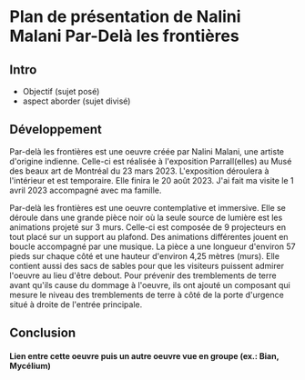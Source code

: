 # Plan de présentation de Nalini Malani Par-Delà les frontières

## Intro

- Objectif (sujet posé)
- aspect aborder (sujet divisé)

## Développement

Par-delà les frontières est une oeuvre créée par Nalini Malani, une artiste d'origine indienne. Celle-ci est réalisée à l'exposition Parrall(elles) au Musé des beaux art de Montréal du 23 mars 2023. L'exposition déroulera à l'intérieur et est temporaire. Elle finira le 20 août 2023. J'ai fait ma visite le 1 avril 2023 accompagné avec ma famille.

Par-delà les frontières est une oeuvre contemplative et immersive. Elle se déroule dans une grande pièce noir où la seule source de lumière est les animations projeté sur 3 murs. Celle-ci est composée de 9 projecteurs en tout placé sur un support au plafond. Des animations différentes jouent en boucle accompagné par une musique. La pièce a une longueur d'environ 57 pieds sur chaque côté et une hauteur d'environ 4,25 mètres (murs). Elle contient aussi des sacs de sables pour que les visiteurs puissent admirer l'oeuvre au lieu d'être debout. Pour prévenir des tremblements de terre avant qu'ils cause du dommage à l'oeuvre, ils ont ajouté un composant qui mesure le niveau des tremblements de terre à côté de la porte d'urgence situé à droite de l'entrée principale.



## Conclusion


#### Lien entre cette oeuvre puis un autre oeuvre vue en groupe (ex.: Bian, Mycélium)
